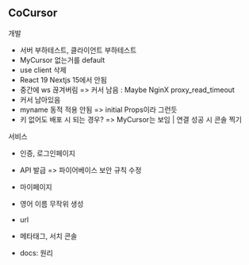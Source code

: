 ## CoCursor

개발

- 서버 부하테스트, 클라이언트 부하테스트
- MyCursor 없는거를 default
- use client 삭제
- React 19 Nextjs 15에서 안됨
- 중간에 ws 끊겨버림 => 커서 남음 : Maybe NginX proxy_read_timeout
- 커서 남아있음
- myname 동적 적용 안됨 => initial Props이라 그런듯
- 키 없어도 배포 시 되는 경우? => MyCursor는 보임 | 연결 성공 시 콘솔 찍기

서비스

- 인증, 로그인페이지
- API 발급 => 파이어베이스 보안 규칙 수정
- 마이페이지
- 영어 이름 무작위 생성

- url
- 메타태그, 서치 콘솔
- docs: 원리
